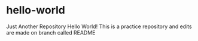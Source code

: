 # hello-world
Just Another Repository
Hello World! This is a practice repository and edits are made on branch called README
